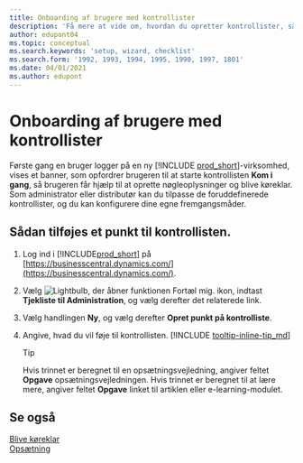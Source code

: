 ```yaml
---
title: Onboarding af brugere med kontrollister
description: 'Få mere at vide om, hvordan du opretter kontrollister, så brugere lettere kan komme i gang med Business Central.'
author: edupont04
ms.topic: conceptual
ms.search.keywords: 'setup, wizard, checklist'
ms.search.form: '1992, 1993, 1994, 1995, 1990, 1997, 1801'
ms.date: 04/01/2021
ms.author: edupont
---
```

# <a name="onboard-users-with-checklists" />Onboarding af brugere med kontrollister

Første gang en bruger logger på en ny [!INCLUDE [prod_short](includes/prod_short.md)]-virksomhed, vises et banner, som opfordrer brugeren til at starte kontrollisten **Kom i gang**, så brugeren får hjælp til at oprette nøgleoplysninger og blive køreklar. Som administrator eller distributør kan du tilpasse de foruddefinerede kontrollister, og du kan konfigurere dine egne fremgangsmåder.

## <a name="to-add-an-item-to-the-checklist" />Sådan tilføjes et punkt til kontrollisten.

1. Log ind i [!INCLUDE[prod_short](includes/prod_short.md)] på [https://businesscentral.dynamics.com/](https://businesscentral.dynamics.com/).

2. Vælg ![Lightbulb, der åbner funktionen Fortæl mig.](media/ui-search/search_small.png "Fortæl mig, hvad du vil foretage dig") ikon, indtast **Tjekliste til Administration**, og vælg derefter det relaterede link.  

3. Vælg handlingen **Ny**, og vælg derefter **Opret punkt på kontrolliste**.  

4. Angive, hvad du vil føje til kontrollisten. [!INCLUDE [tooltip-inline-tip_md](includes/tooltip-inline-tip_md.md)]

    > [!TIP]
    > Hvis trinnet er beregnet til en opsætningsvejledning, angiver feltet **Opgave** opsætningsvejledningen. Hvis trinnet er beregnet til at lære mere, angiver feltet **Opgave** linket til artiklen eller e-learning-modulet.

## <a name="see-also" />Se også

[Blive køreklar](ui-get-ready-business.md)  
[Opsætning](admin-setup-and-administration.md)  
